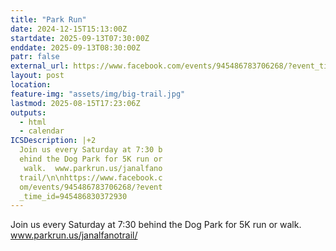 ```yaml
---
title: "Park Run"
date: 2024-12-15T15:13:00Z
startdate: 2025-09-13T07:30:00Z
enddate: 2025-09-13T08:30:00Z
patr: false
external_url: https://www.facebook.com/events/945486783706268/?event_time_id=945486830372930
layout: post
location: 
feature-img: "assets/img/big-trail.jpg"
lastmod: 2025-08-15T17:23:06Z
outputs:
  - html
  - calendar
ICSDescription: |+2
  Join us every Saturday at 7:30 b  ehind the Dog Park for 5K run or   walk.  www.parkrun.us/janalfano  trail/\n\nhttps://www.facebook.c  om/events/945486783706268/?event  _time_id=945486830372930
---
```


Join us every Saturday at 7&#58;30 behind the Dog Park for 5K run or walk.  www.parkrun.us/janalfanotrail/<br>
  <br>
  
